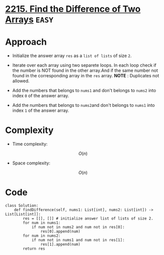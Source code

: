 # [2215. Find the Difference of Two Arrays](https://leetcode.com/problems/find-the-difference-of-two-arrays/description/?envType=study-plan-v2&envId=leetcode-75) `EASY`
# Approach
<!-- Describe your approach to solving the problem. -->
- Initialize the answer array `res` as a `list of lists` of size `2`.
-  Iterate over each array using two separete loops. In each loop check if the number is NOT found in the other array.And if the same number not found in the corresponding array in the `res` array. 
**NOTE** : Duplicates not allowed.
- Add the numbers that belongs to `nums1` and don't belongs to `nums2` into index `0` of the answer array.
 
- Add the numbers that belongs to `nums2`and don't belongs to `nums1`  into index `1` of the answer array. 

# Complexity
- Time complexity:
<!-- Add your time complexity here, e.g. $$O(n)$$ -->
$$O(n)$$
- Space complexity:
<!-- Add$$O(n)$$ your space complexity here, e.g. $$O(n)$$ -->
$$O(n)$$
# Code
```python3 []
class Solution:
    def findDifference(self, nums1: List[int], nums2: List[int]) -> List[List[int]]:
        res = [[], []] # initialize answer list of lists of size 2.
        for num in nums1:
            if num not in nums2 and num not in res[0]:
                res[0].append(num) 
        for num in nums2:
            if num not in nums1 and num not in res[1]:
                res[1].append(num)
        return res    
```

